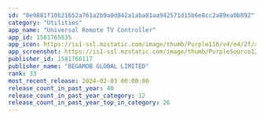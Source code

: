 ```yaml
---
id: "0e9881f10b21652a761a2b9a0d842a1aba81aa942571d15b6e8cc2a89ea0b892"
category: "Utilities"
app_name: "Universal Remote TV Controller"
app_id: 1581765635
app_icon: https://is1-ssl.mzstatic.com/image/thumb/Purple116/v4/e4/2f/a7/e42fa77a-7d1c-b65d-abe0-50c5447c1494/AppIcon-0-0-1x_U007epad-0-0-85-220.png/1024x1024bb.png
app_screenshot: https://is1-ssl.mzstatic.com/image/thumb/PurpleSource126/v4/50/25/bf/5025bfad-e904-441d-dc69-42e8731671f1/5e36aa2a-51a1-4350-ba64-aa79e57ab30c_Remote_V3_6.5_-_US_SS1.png/1242x2688bb.png
publisher_id: 1581766117
publisher_name: "BEGAMOB GLOBAL LIMITED"
rank: 33
most_recent_release: 2024-02-03 00:00:00
release_count_in_past_year: 40
release_count_in_past_year_category: 12
release_count_in_past_year_top_in_category: 26
---
```

